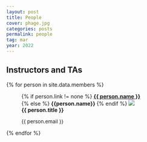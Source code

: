 ```yaml
---
layout: post
title: People
cover: phage.jpg
categories: posts
permalink: people
tag: mar
year: 2022
---
```




## Instructors and TAs
{% for person in site.data.members %}
<div id="person-im">
<figure>

{% if person.link != none %}
<b> <a href="{{person.link}}" target=" blank">{{ person.name }}</a></b><br/>
{% else %}
<b> {{person.name}} </b>
{% endif %}
<img src="{{ site.baseurl }}/images/people/{{ person.image }}"><br />
<b>{{ person.title }} </b>
<figcaption>
<span style="font-size: 10pt;"> {{ person.email }} </span><br />
<span class="stretch"></span>
</figcaption>
</figure>
</div>
{% endfor %}
<br/>   
<br/>


